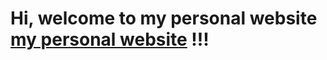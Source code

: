 # Hi, welcome to my personal website [my personal website](https://sz-yang.github.io/JoshuaYang.github.io/) !!!
